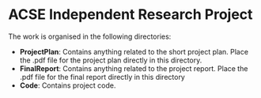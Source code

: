 ACSE Independent Research Project
=================================

The work is organised in the following directories:

- **ProjectPlan**: Contains anything related to the short project plan. Place the .pdf file for the project plan directly in this directory.
- **FinalReport**: Contains anything related to the project report. Place the .pdf file for the final report directly in this directory
- **Code**: Contains project code.
